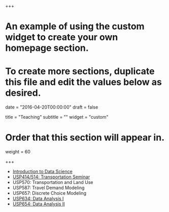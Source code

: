 +++
# An example of using the custom widget to create your own homepage section.
# To create more sections, duplicate this file and edit the values below as desired.

date = "2016-04-20T00:00:00"
draft = false

title = "Teaching"
subtitle = ""
widget = "custom"

# Order that this section will appear in.
weight = 60

+++

- [Introduction to Data Science](https://cities.github.io/datascience2017)
- [USP414/514: Transportation Seminar](http://trec.pdx.edu/events)
- USP570: Transportation and Land Use
- USP587: Travel Demand Modeling
- USP657: Discrete Choice Modeling
- [USP634: Data Analysis I ](https://usp634.github.io)
- [USP654: Data Analysis II](https://usp654.github.io)
